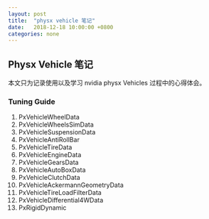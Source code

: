 ```yaml
---
layout: post
title:  "physx vehicle 笔记"
date:   2018-12-18 10:00:00 +0800
categories: none
---
```

## Physx Vehicle 笔记

本文只为记录使用以及学习 nvidia physx Vehicles 过程中的心得体会。<br>

### Tuning Guide
1. PxVehicleWheelData
2. PxVehicleWheelsSimData
3. PxVehicleSuspensionData
4. PxVehicleAntiRollBar
5. PxVehicleTireData
6. PxVehicleEngineData
7. PxVehicleGearsData
8. PxVehicleAutoBoxData
9. PxVehicleClutchData
10. PxVehicleAckermannGeometryData
11. PxVehicleTireLoadFilterData
12. PxVehicleDifferential4WData
13. PxRigidDynamic



